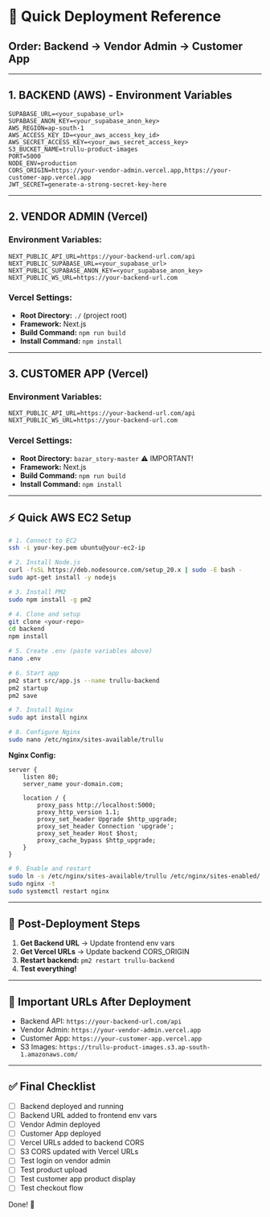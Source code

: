# 🚀 Quick Deployment Reference

## Order: Backend → Vendor Admin → Customer App

---

## 1. BACKEND (AWS) - Environment Variables

```env
SUPABASE_URL=<your_supabase_url>
SUPABASE_ANON_KEY=<your_supabase_anon_key>
AWS_REGION=ap-south-1
AWS_ACCESS_KEY_ID=<your_aws_access_key_id>
AWS_SECRET_ACCESS_KEY=<your_aws_secret_access_key>
S3_BUCKET_NAME=trullu-product-images
PORT=5000
NODE_ENV=production
CORS_ORIGIN=https://your-vendor-admin.vercel.app,https://your-customer-app.vercel.app
JWT_SECRET=generate-a-strong-secret-key-here
```

---

## 2. VENDOR ADMIN (Vercel)

### Environment Variables:
```env
NEXT_PUBLIC_API_URL=https://your-backend-url.com/api
NEXT_PUBLIC_SUPABASE_URL=<your_supabase_url>
NEXT_PUBLIC_SUPABASE_ANON_KEY=<your_supabase_anon_key>
NEXT_PUBLIC_WS_URL=https://your-backend-url.com
```

### Vercel Settings:
- **Root Directory:** `./` (project root)
- **Framework:** Next.js
- **Build Command:** `npm run build`
- **Install Command:** `npm install`

---

## 3. CUSTOMER APP (Vercel)

### Environment Variables:
```env
NEXT_PUBLIC_API_URL=https://your-backend-url.com/api
NEXT_PUBLIC_WS_URL=https://your-backend-url.com
```

### Vercel Settings:
- **Root Directory:** `bazar_story-master` ⚠️ IMPORTANT!
- **Framework:** Next.js
- **Build Command:** `npm run build`
- **Install Command:** `npm install`

---

## ⚡ Quick AWS EC2 Setup

```bash
# 1. Connect to EC2
ssh -i your-key.pem ubuntu@your-ec2-ip

# 2. Install Node.js
curl -fsSL https://deb.nodesource.com/setup_20.x | sudo -E bash -
sudo apt-get install -y nodejs

# 3. Install PM2
sudo npm install -g pm2

# 4. Clone and setup
git clone <your-repo>
cd backend
npm install

# 5. Create .env (paste variables above)
nano .env

# 6. Start app
pm2 start src/app.js --name trullu-backend
pm2 startup
pm2 save

# 7. Install Nginx
sudo apt install nginx

# 8. Configure Nginx
sudo nano /etc/nginx/sites-available/trullu
```

**Nginx Config:**
```nginx
server {
    listen 80;
    server_name your-domain.com;
    
    location / {
        proxy_pass http://localhost:5000;
        proxy_http_version 1.1;
        proxy_set_header Upgrade $http_upgrade;
        proxy_set_header Connection 'upgrade';
        proxy_set_header Host $host;
        proxy_cache_bypass $http_upgrade;
    }
}
```

```bash
# 9. Enable and restart
sudo ln -s /etc/nginx/sites-available/trullu /etc/nginx/sites-enabled/
sudo nginx -t
sudo systemctl restart nginx
```

---

## 📝 Post-Deployment Steps

1. **Get Backend URL** → Update frontend env vars
2. **Get Vercel URLs** → Update backend CORS_ORIGIN
3. **Restart backend:** `pm2 restart trullu-backend`
4. **Test everything!**

---

## 🔗 Important URLs After Deployment

- Backend API: `https://your-backend-url.com/api`
- Vendor Admin: `https://your-vendor-admin.vercel.app`
- Customer App: `https://your-customer-app.vercel.app`
- S3 Images: `https://trullu-product-images.s3.ap-south-1.amazonaws.com/`

---

## ✅ Final Checklist

- [ ] Backend deployed and running
- [ ] Backend URL added to frontend env vars
- [ ] Vendor Admin deployed
- [ ] Customer App deployed
- [ ] Vercel URLs added to backend CORS
- [ ] S3 CORS updated with Vercel URLs
- [ ] Test login on vendor admin
- [ ] Test product upload
- [ ] Test customer app product display
- [ ] Test checkout flow

Done! 🎉



